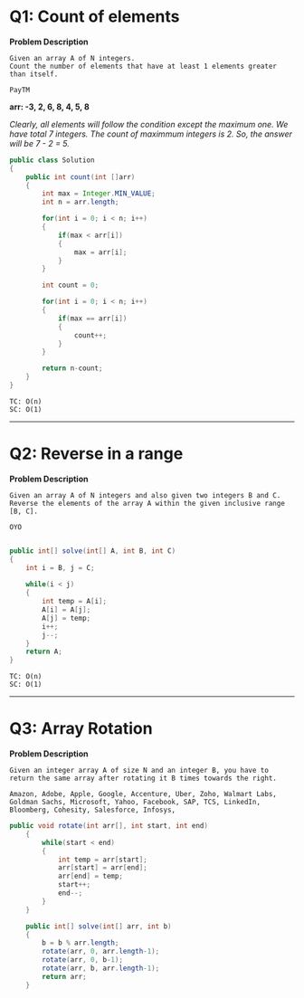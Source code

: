 # Q1: Count of elements

**Problem Description**

```
Given an array A of N integers. 
Count the number of elements that have at least 1 elements greater than itself.
```
~~~
PayTM
~~~

**arr: -3, 2, 6, 8, 4, 5, 8** 

*Clearly, all elements will follow the condition except the maximum one. We have total 7 integers. The count of maximmum integers is 2. So, the answer will be 7 - 2 = 5.*

```java
public class Solution
{
	public int count(int []arr)
	{
		int max = Integer.MIN_VALUE;
        int n = arr.length;

		for(int i = 0; i < n; i++)
		{
            if(max < arr[i])
            {
				max = arr[i];
            }
        }

		int count = 0;

		for(int i = 0; i < n; i++)
		{
			if(max == arr[i])
			{
				count++;
			}
		}

		return n-count;
    }
}
```
~~~
TC: O(n)
SC: O(1)
~~~
---


# Q2: Reverse in a range

**Problem Description**

```
Given an array A of N integers and also given two integers B and C. Reverse the elements of the array A within the given inclusive range [B, C].
```
~~~
OYO
~~~

```java

public int[] solve(int[] A, int B, int C)
{
	int i = B, j = C;
	
	while(i < j)
	{
		int temp = A[i];
		A[i] = A[j];
		A[j] = temp;
		i++;
		j--;
	}
	return A;
}

```

~~~
TC: O(n)
SC: O(1)
~~~
---

# Q3: Array Rotation

**Problem Description**

```
Given an integer array A of size N and an integer B, you have to return the same array after rotating it B times towards the right.
```

~~~
Amazon, Adobe, Apple, Google, Accenture, Uber, Zoho, Walmart Labs, Goldman Sachs, Microsoft, Yahoo, Facebook, SAP, TCS, LinkedIn, Bloomberg, Cohesity, Salesforce, Infosys, 
~~~

```java
public void rotate(int arr[], int start, int end)
    {
        while(start < end)
        {
            int temp = arr[start];
            arr[start] = arr[end];
            arr[end] = temp;
            start++;
            end--;
        }
    }

    public int[] solve(int[] arr, int b) 
    {
        b = b % arr.length;
        rotate(arr, 0, arr.length-1);
        rotate(arr, 0, b-1);
        rotate(arr, b, arr.length-1);
        return arr;
    }
```